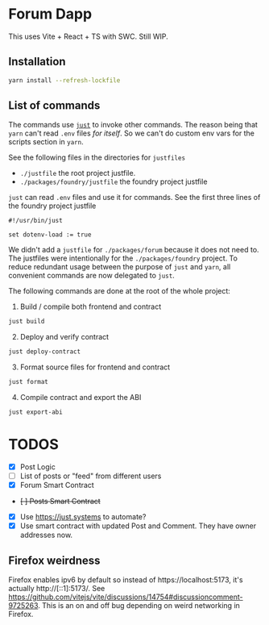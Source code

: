 # Forum Dapp

This uses Vite + React + TS with SWC. Still WIP.

## Installation

```bash
yarn install --refresh-lockfile
```

## List of commands

The commands use [`just`](https://just.systems) to invoke other commands. The reason being that
`yarn` can't read `.env` files *for itself*. So we can't do custom
env vars for the scripts section in `yarn`.

See the following files in the directories for `justfiles`
- `./justfile` the root project justfile.
- `./packages/foundry/justfile` the foundry project justfile

`just` can read `.env` files and use it for commands. See the first three lines of
the foundry project justfile

```just
#!/usr/bin/just

set dotenv-load := true
```

We didn't add a `justfile` for `./packages/forum` because it does not need to.
The justfiles were intentionally for the `./packages/foundry` project. To reduce
redundant usage between the purpose of `just` and `yarn`, all convenient commands
are now delegated to `just`.

The following commands are done at the root of the whole project:

1. Build / compile both frontend and contract

```bash
just build
```

2. Deploy and verify contract

```bash
just deploy-contract
```

3. Format source files for frontend and contract

```bash
just format
```

4. Compile contract and export the ABI

```bash
just export-abi
```

# TODOS

- [X] Post Logic
- [ ] List of posts or "feed" from different users
- [X] Forum Smart Contract
- ~~[ ] Posts Smart Contract~~
- [X] Use https://just.systems to automate?
- [X] Use smart contract with updated Post and Comment. They have owner addresses now.

## Firefox weirdness

Firefox enables ipv6 by default so instead of https://localhost:5173, it's actually http://[::1]:5173/. See https://github.com/vitejs/vite/discussions/14754#discussioncomment-9725263. This is an on and off bug
depending on weird networking in Firefox.
